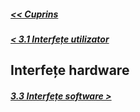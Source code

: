 ##### [<< Cuprins](../Cuprins.md)
##### [< 3.1 Interfețe utilizator](3.1%20Interfețe%20utilizator.md)
## Interfețe hardware
##### [3.3 Interfețe software >](3.3%20Interfețe%20software.md)
